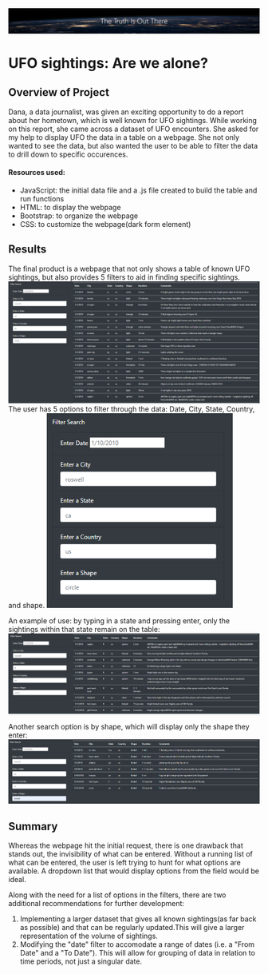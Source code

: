 <img src=static\images\banner.png>

# UFO sightings: Are we alone?

## Overview of Project

Dana, a data journalist, was given an exciting opportunity to do a report about her hometown, which is well known for UFO sightings. While working on this report, she came across a dataset of UFO encounters. She asked for my help to display UFO the data in a table on a webpage. She not only wanted to see the data, but also wanted the user to be able to filter the data to drill down to specific occurences. 

#### Resources used:
- JavaScript: the initial data file and a .js file created to build the table and run functions
- HTML: to display the webpage
- Bootstrap: to organize the webpage
- CSS: to customize the webpage(dark form element)


## Results
The final product is a webpage that not only shows a table of known UFO sightings,
 but also provides 5 filters to aid in finding specific sightings.
 <img src=static\images\initial.png>
 The user has 5 options to filter through the data: Date, City, State, Country, and shape.
 <img src=static\images\filters.png>

 An example of use: by typing in a state and pressing enter, only the sightings within that state remain on the table:
 <img src=static\images\state.png>

 Another search option is by shape, which will display only the shape they enter:
 <img src=static\images\shape.png>


## Summary
Whereas the webpage hit the initial request, there is one drawback that stands out, the invisibility of what can be entered. Without a running list of what can be entered, the user is left trying to hunt for what options are available. A dropdown list that would display options from the field would be ideal.

Along with the need for a list of options in the filters, there are two additional recommendations for further development:
1. Implementing a larger dataset that gives all known sightings(as far back as possible) and that can be regularly updated.This will give a larger representation of the volume of sightings.
2. Modifying the "date" filter to accomodate a range of dates (i.e. a "From Date" and a "To Date"). This will allow for grouping of data in relation to time periods, not just a singular date.